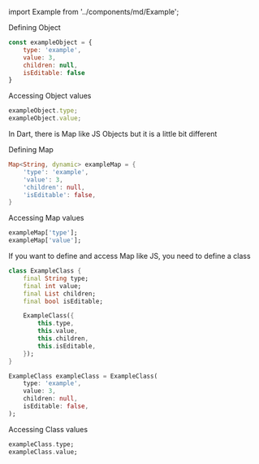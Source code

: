 import Example from '../components/md/Example';

<Example reactnative>

Defining Object
```js
const exampleObject = {
    type: 'example',
    value: 3,
    children: null,
    isEditable: false
}
```

Accessing Object values
```js
exampleObject.type;
exampleObject.value;
```

</Example>

<Example flutter>

In Dart, there is Map like JS Objects but it is a little bit different

Defining Map
```dart
Map<String, dynamic> exampleMap = {
    'type': 'example',
    'value': 3,
    'children': null,
    'isEditable': false,
}
```

Accessing Map values
```dart
exampleMap['type'];
exampleMap['value'];
```

If you want to define and access Map like JS, you need to define a class
```dart
class ExampleClass {
    final String type;
    final int value;
    final List children;
    final bool isEditable;

    ExampleClass({
        this.type,
        this.value,
        this.children,
        this.isEditable,
    });
}

ExampleClass exampleClass = ExampleClass(
    type: 'example',
    value: 3,
    children: null,
    isEditable: false,
);
```

Accessing Class values
```dart
exampleClass.type;
exampleClass.value;
```

</Example>
